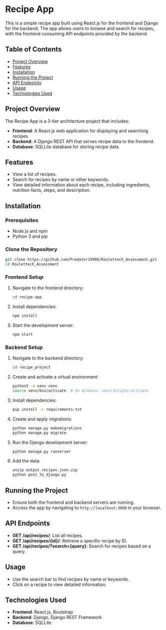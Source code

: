 # Recipe App

This is a simple recipe app built using React.js for the frontend and Django for the backend. The app allows users to browse and search for recipes, with the frontend consuming API endpoints provided by the backend.

## Table of Contents

- [Project Overview](#project-overview)
- [Features](#features)
- [Installation](#installation)
- [Running the Project](#running-the-project)
- [API Endpoints](#api-endpoints)
- [Usage](#usage)
- [Technologies Used](#technologies-used)

## Project Overview

The Recipe App is a 3-tier architecture project that includes:

- **Frontend**: A React.js web application for displaying and searching recipes.
- **Backend**: A Django REST API that serves recipe data to the frontend.
- **Database**: SQLLite database for storing recipe data.

## Features

- View a list of recipes.
- Search for recipes by name or other keywords.
- View detailed information about each recipe, including ingredients, nutrition facts, steps, and description.

## Installation

### Prerequisites

- Node.js and npm
- Python 3 and pip

### Clone the Repository

```bash
git clone https://github.com/Predator19998/Roulettech_Assessment.git
cd Roulettech_Assessment
```

### Frontend Setup

1. Navigate to the frontend directory:

   ```bash
   cd recipe-app
   ```

2. Install dependencies:

   ```bash
   npm install
   ```

3. Start the development server:

   ```bash
   npm start
   ```

### Backend Setup

1. Navigate to the backend directory:

   ```bash
   cd recipe_project
   ```

2. Create and activate a virtual environment:

   ```bash
   python3 -m venv venv
   source venv/bin/activate  # On Windows: venv\Scripts\activate
   ```

3. Install dependencies:

   ```bash
   pip install -r requirements.txt
   ```

4. Create and apply migrations:

   ```bash
   python manage.py makemigrations
   python manage.py migrate
   ```

5. Run the Django development server:

   ```bash
   python manage.py runserver
   ```
6. Add the data:

   ```bash
   unzip output_recipes.json.zip
   python post_to_django.py
   ```

## Running the Project

- Ensure both the frontend and backend servers are running.
- Access the app by navigating to `http://localhost:3000` in your browser.

## API Endpoints

- **GET /api/recipes/**: List all recipes.
- **GET /api/recipes/{id}/**: Retrieve a specific recipe by ID.
- **GET /api/recipes/?search={query}**: Search for recipes based on a query.

## Usage

- Use the search bar to find recipes by name or keywords.
- Click on a recipe to view detailed information.

## Technologies Used

- **Frontend**: React.js, Bootstrap
- **Backend**: Django, Django REST Framework
- **Database**: SQLLite
